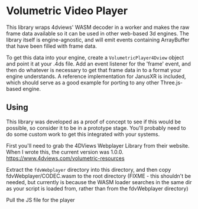 # Volumetric Video Player
This library wraps 4dviews' WASM decoder in a worker and makes the raw frame data available so it can be used in other web-based 3d engines.  The library itself is engine-agnostic, and will emit events containing ArrayBuffer that have been filled with frame data.

To get this data into your engine, create a `VolumetricPlayer4Dview` object and point it at your .4ds file.  Add an event listener for the 'frame' event, and then do whatever is necessary to get that frame data in to a format your engine understands.  A reference implementation for JanusXR is included, which should serve as a good example for porting to any other Three.js-based engine.

## Using
This library was developed as a proof of concept to see if this would be possible, so consider it to be in a prototype stage.  You'll probably need to do some custom work to get this integrated with your systems.

First you'll need to grab the 4DViews Webplayer Library from their website.  When I wrote this, the current version was 1.0.0.  https://www.4dviews.com/volumetric-resources

Extract the `fdvWebplayer` directory into this directory, and then copy fdvWebplayer/CODEC.wasm to the root directory (FIXME - this shouldn't be needed, but currently is because the WASM loader searches in the same dir as your script is loaded from, rather than from the fdvWebplayer directory)

Pull the JS file for the player 

